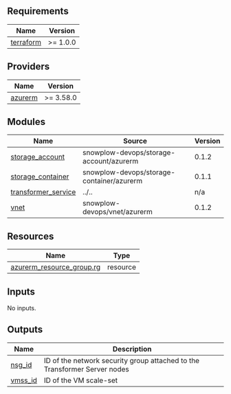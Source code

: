 ## Requirements

| Name | Version |
|------|---------|
| <a name="requirement_terraform"></a> [terraform](#requirement\_terraform) | >= 1.0.0 |

## Providers

| Name | Version |
|------|---------|
| <a name="provider_azurerm"></a> [azurerm](#provider\_azurerm) | >= 3.58.0 |

## Modules

| Name | Source | Version |
|------|--------|---------|
| <a name="module_storage_account"></a> [storage\_account](#module\_storage\_account) | snowplow-devops/storage-account/azurerm | 0.1.2 |
| <a name="module_storage_container"></a> [storage\_container](#module\_storage\_container) | snowplow-devops/storage-container/azurerm | 0.1.1 |
| <a name="module_transformer_service"></a> [transformer\_service](#module\_transformer\_service) | ../.. | n/a |
| <a name="module_vnet"></a> [vnet](#module\_vnet) | snowplow-devops/vnet/azurerm | 0.1.2 |

## Resources

| Name | Type |
|------|------|
| [azurerm_resource_group.rg](https://registry.terraform.io/providers/hashicorp/azurerm/latest/docs/resources/resource_group) | resource |

## Inputs

No inputs.

## Outputs

| Name | Description |
|------|-------------|
| <a name="output_nsg_id"></a> [nsg\_id](#output\_nsg\_id) | ID of the network security group attached to the Transformer Server nodes |
| <a name="output_vmss_id"></a> [vmss\_id](#output\_vmss\_id) | ID of the VM scale-set |
